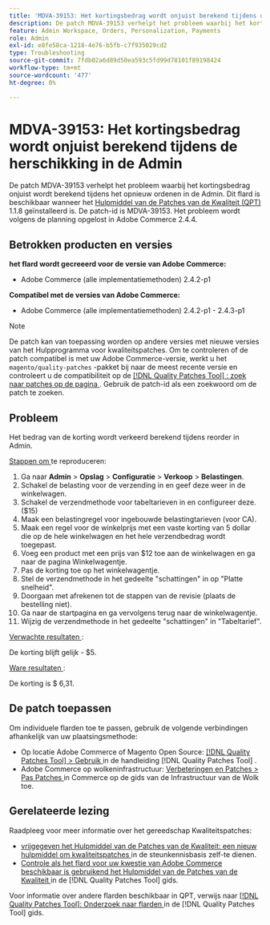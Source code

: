 ```yaml
---
title: 'MDVA-39153: Het kortingsbedrag wordt onjuist berekend tijdens de herschikking in de Admin'
description: De patch MDVA-39153 verhelpt het probleem waarbij het kortingsbedrag onjuist wordt berekend tijdens het opnieuw ordenen in de Admin. Deze patch is beschikbaar wanneer [Quality Patches Tool (QPT)] (https://experienceleague.adobe.com/nl/docs/commerce-operations/tools/quality-patches-tool/quality-patches-tool-to-self-serve-quality-patches) 1.1.8 is geïnstalleerd. De patch-id is MDVA-39153. Het probleem wordt volgens de planning opgelost in Adobe Commerce 2.4.4.
feature: Admin Workspace, Orders, Personalization, Payments
role: Admin
exl-id: e8fe58ca-1218-4e76-b5fb-c7f935029cd2
type: Troubleshooting
source-git-commit: 7fdb02a6d89d50ea593c5fd99d78101f89198424
workflow-type: tm+mt
source-wordcount: '477'
ht-degree: 0%

---
```


# MDVA-39153: Het kortingsbedrag wordt onjuist berekend tijdens de herschikking in de Admin

De patch MDVA-39153 verhelpt het probleem waarbij het kortingsbedrag onjuist wordt berekend tijdens het opnieuw ordenen in de Admin. Dit flard is beschikbaar wanneer het [ Hulpmiddel van de Patches van de Kwaliteit (QPT) ](https://experienceleague.adobe.com/nl/docs/commerce-operations/tools/quality-patches-tool/quality-patches-tool-to-self-serve-quality-patches) 1.1.8 geïnstalleerd is. De patch-id is MDVA-39153. Het probleem wordt volgens de planning opgelost in Adobe Commerce 2.4.4.

## Betrokken producten en versies

**het flard wordt gecreeerd voor de versie van Adobe Commerce:**

* Adobe Commerce (alle implementatiemethoden) 2.4.2-p1

**Compatibel met de versies van Adobe Commerce:**

* Adobe Commerce (alle implementatiemethoden) 2.4.2-p1 - 2.4.3-p1

>[!NOTE]
>
>De patch kan van toepassing worden op andere versies met nieuwe versies van het Hulpprogramma voor kwaliteitspatches. Om te controleren of de patch compatibel is met uw Adobe Commerce-versie, werkt u het `magento/quality-patches` -pakket bij naar de meest recente versie en controleert u de compatibiliteit op de [[!DNL Quality Patches Tool] : zoek naar patches op de pagina ](https://experienceleague.adobe.com/nl/docs/commerce-operations/tools/quality-patches-tool/quality-patches-tool-to-self-serve-quality-patches) . Gebruik de patch-id als een zoekwoord om de patch te zoeken.

## Probleem

Het bedrag van de korting wordt verkeerd berekend tijdens reorder in Admin.

<u> Stappen om </u> te reproduceren:

1. Ga naar **Admin** > **Opslag** > **Configuratie** > **Verkoop** > **Belastingen**.
1. Schakel de belasting voor de verzending in en geef deze weer in de winkelwagen.
1. Schakel de verzendmethode voor tabeltarieven in en configureer deze. ($15)
1. Maak een belastingregel voor ingebouwde belastingtarieven (voor CA).
1. Maak een regel voor de winkelprijs met een vaste korting van 5 dollar die op de hele winkelwagen en het hele verzendbedrag wordt toegepast.
1. Voeg een product met een prijs van $12 toe aan de winkelwagen en ga naar de pagina Winkelwagentje.
1. Pas de korting toe op het winkelwagentje.
1. Stel de verzendmethode in het gedeelte &quot;schattingen&quot; in op &quot;Platte snelheid&quot;.
1. Doorgaan met afrekenen tot de stappen van de revisie (plaats de bestelling niet).
1. Ga naar de startpagina en ga vervolgens terug naar de winkelwagentje.
1. Wijzig de verzendmethode in het gedeelte &quot;schattingen&quot; in &quot;Tabeltarief&quot;.

<u> Verwachte resultaten </u>:

De korting blijft gelijk - $5.

<u> Ware resultaten </u>:

De korting is $ 6,31.

## De patch toepassen

Om individuele flarden toe te passen, gebruik de volgende verbindingen afhankelijk van uw plaatsingsmethode:

* Op locatie Adobe Commerce of Magento Open Source: [[!DNL Quality Patches Tool] > Gebruik ](/help/tools/quality-patches-tool/usage.md) in de handleiding [!DNL Quality Patches Tool] .
* Adobe Commerce op wolkeninfrastructuur: [ Verbeteringen en Patches > Pas Patches ](https://experienceleague.adobe.com/docs/commerce-cloud-service/user-guide/develop/upgrade/apply-patches.html?lang=nl-NL) in Commerce op de gids van de Infrastructuur van de Wolk toe.

## Gerelateerde lezing

Raadpleeg voor meer informatie over het gereedschap Kwaliteitspatches:

* [ vrijgegeven het Hulpmiddel van de Patches van de Kwaliteit: een nieuw hulpmiddel om kwaliteitspatches ](https://experienceleague.adobe.com/nl/docs/commerce-operations/tools/quality-patches-tool/quality-patches-tool-to-self-serve-quality-patches) in de steunkennisbasis zelf-te dienen.
* [ Controle als het flard voor uw kwestie van Adobe Commerce beschikbaar is gebruikend het Hulpmiddel van de Patches van de Kwaliteit ](/help/tools/quality-patches-tool/patches-available-in-qpt/check-patch-for-magento-issue-with-magento-quality-patches.md) in de [!DNL Quality Patches Tool] gids.

Voor informatie over andere flarden beschikbaar in QPT, verwijs naar [[!DNL Quality Patches Tool]: Onderzoek naar flarden ](https://experienceleague.adobe.com/tools/commerce-quality-patches/index.html?lang=nl-NL) in de [!DNL Quality Patches Tool] gids.
